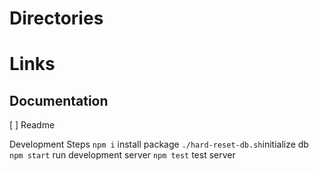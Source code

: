 # Directories

# Links

## Documentation

[ ] Readme

Development Steps
`npm i` install package
`./hard-reset-db.sh`initialize db
`npm start` run development server
`npm test` test server
